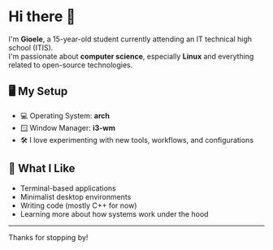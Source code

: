 # Hi there 👋

I'm **Gioele**, a 15-year-old student currently attending an IT technical high school (ITIS).  
I'm passionate about **computer science**, especially **Linux** and everything related to open-source technologies.

## 🖥️ My Setup
- 💻 Operating System: **arch**
- 🪟 Window Manager: **i3-wm**
- 🛠️ I love experimenting with new tools, workflows, and configurations

## 🚀 What I Like
- Terminal-based applications
- Minimalist desktop environments
- Writing code (mostly C++ for now)
- Learning more about how systems work under the hood

---

Thanks for stopping by!
